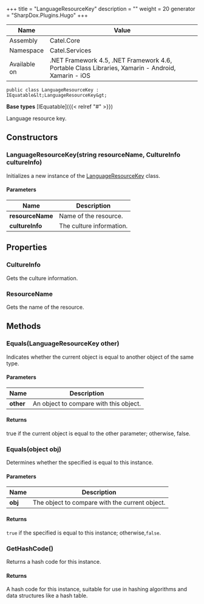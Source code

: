 

+++
title = "LanguageResourceKey" 
description = ""
weight = 20
generator = "SharpDox.Plugins.Hugo"
+++

Name|Value
---|---
Assembly|Catel.Core
Namespace|Catel.Services
Available on|.NET Framework 4.5, .NET Framework 4.6, Portable Class Libraries, Xamarin - Android, Xamarin - iOS

```
public class LanguageResourceKey : IEquatable&lt;LanguageResourceKey&gt;
```

**Base types**
[IEquatable]({{&lt; relref "#" &gt;}})

Language resource key.

## Constructors

### LanguageResourceKey(string resourceName, CultureInfo cultureInfo)

Initializes a new instance of the [LanguageResourceKey](#) class.

#### Parameters

Name|Description
---|---
**resourceName**|Name of the resource.
**cultureInfo**|The culture information.

## Properties

### CultureInfo

Gets the culture information.

### ResourceName

Gets the name of the resource.

## Methods

### Equals(LanguageResourceKey other)

Indicates whether the current object is equal to another object of the same type.

#### Parameters

Name|Description
---|---
**other**|An object to compare with this object.

#### Returns

true if the current object is equal to the other parameter; otherwise, false.

### Equals(object obj)

Determines whether the specified is equal to this instance.

#### Parameters

Name|Description
---|---
**obj**|The object to compare with the current object.

#### Returns

`true` if the specified is equal to this instance; otherwise,`false`.

### GetHashCode()

Returns a hash code for this instance.

#### Returns

A hash code for this instance, suitable for use in hashing algorithms and data structures like a hash table.

